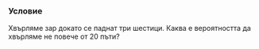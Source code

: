 ### Условие
Хвърляме зар докато се паднат три шестици. Каква е вероятността да хвърляме не повече от 20 пъти?
